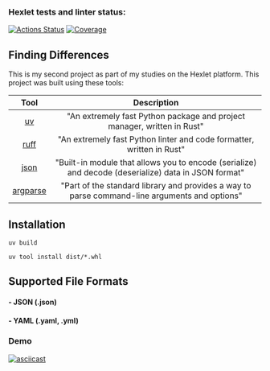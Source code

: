 ### Hexlet tests and linter status:
[![Actions Status](https://github.com/KrllAntv/python-project-50/actions/workflows/hexlet-check.yml/badge.svg)](https://github.com/KrllAntv/python-project-50/actions)
[![Coverage](https://sonarcloud.io/api/project_badges/measure?project=KrllAntv_python-project-50&metric=coverage)](https://sonarcloud.io/summary/new_code?id=KrllAntv_python-project-50)

## Finding Differences
This is my second project as part of my studies on the Hexlet platform.
This project was built using these tools:

| Tool | Description |
| :------:| :-----------:|
| [uv](https://docs.astral.sh/uv/) | "An extremely fast Python package and project manager, written in Rust" |
| [ruff](https://docs.astral.sh/ruff/) | "An extremely fast Python linter and code formatter, written in Rust" |
| [json](https://docs.python.org/3/library/json.html) | "Built-in module that allows you to encode (serialize) and decode (deserialize) data in JSON format" |
| [argparse](https://docs.python.org/3/library/argparse.html) | "Part of the standard library and provides a way to parse command-line arguments and options" 

## Installation
`````
uv build
``````

````````
uv tool install dist/*.whl
````````

## Supported File Formats

#### - JSON (.json)

#### - YAML (.yaml, .yml)

### Demo
[![asciicast](https://asciinema.org/a/5uAiJvsQijvfmvypO9PGiKuMC.svg)](https://asciinema.org/a/5uAiJvsQijvfmvypO9PGiKuMC)